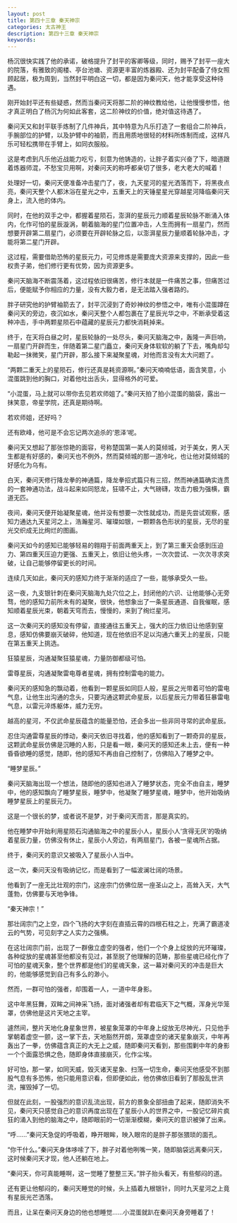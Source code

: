 ```yaml
---
layout: post
title: 第四十三章 秦天神宗
categories: 太古神王
description: 第四十三章 秦天神宗
keywords:
---
```


杨沉很快实践了他的承诺，破格提升了封平的客卿等级，同时，赐予了封平一座大的院落，有雅致的阁楼、亭台池塘、资源更丰富的炼器殿、还为封平配备了侍女照顾起居，极为周到，当然封平明白这一切，都是因为秦问天，他才能享受这种待遇。

刚开始封平还有些疑惑，然而当秦问天将那二阶的神纹教给他，让他慢慢参悟，他才真正明白了杨沉为何如此客套，这二阶神纹的价值，绝对值这待遇了。

秦问天又和封平联手炼制了几件神兵，其中特意为凡乐打造了一套组合二阶神兵，手腕部位的护臂，以及护臂中的袖箭，而且用质地很轻的材料所炼制而成，这样凡乐可轻松携带在手臂上，如同衣服般。

这是考虑到凡乐他近战能力吃亏，刻意为他铸造的，让胖子着实兴奋了下，暗道跟着炼器师混，不愁宝贝用啊，对秦问天的称呼都亲切了很多，老大老大的喊着！

处理好一切，秦问天便准备冲击星门了，夜，九天星河的星光洒落而下，将黑夜点亮，秦问天整个人都沐浴在星光之中，五重天上的天锤星星光穿越星河降临秦问天身上，流入他的体内。

同时，在他的双手之中，都握着星陨石，澎湃的星辰元力顺着星辰轮脉不断涌入体内，化作可怕的星辰漩涡，朝着脑海的星门位置冲击，人生而拥有一扇星门，然而想要开辟第二扇星门，必须要在开辟轮脉之后，以澎湃星辰力量顺着轮脉冲击，才能将第二星门开辟。

这过程，需要借助恐怖的星辰元力，可见修炼是需要庞大资源来支撑的，因此一些权贵子弟，他们修行更有优势，因为资源更多。

秦问天脑海不断震荡着，这过程依旧很痛苦，修行本就是一件痛苦之事，但痛苦过后，便能赋予你相应的力量，没有大毅力者，是无法踏入强者路的。

胖子研究他的护臂袖箭去了，封平沉浸到了奇妙神纹的参悟之中，唯有小混蛋蹲在秦问天的旁边，夜沉如水，秦问天整个人都包裹在了星辰光华之中，不断承受着这种冲击，手中两颗星陨石中蕴藏的星辰元力都快消耗掉来。

终于，在天将白昼之时，星辰轮脉的一处尽头，秦问天脑海之中，轰隆一声巨响，一扇星门开辟而生，伴随着第二星门矗立，秦问天身体软软的躺了下去，嘴角却勾勒起一抹微笑，星门开辟，那么接下来凝聚星魂，对他而言没有太大问题了。

“两颗二重天上的星陨石，修行还真是耗资源啊。”秦问天喃喃低语，面含笑意，小混蛋跳到他的胸口，对着他吐出舌头，显得格外的可爱。

“小混蛋，马上就可以带你去见若欢师姐了。”秦问天拍了拍小混蛋的脑袋，露出一抹笑意，帝星学院，还真是期待啊。

若欢师姐，还好吗？

还有欧峰，他可是不会忘记两次追杀的‘恩泽’呢。

秦问天又想起了那张惊艳的面容，号称楚国第一美人的莫倾城，对于美女，男人天生都是有好感的，秦问天也不例外，然而莫倾城的那一道冷叱，也让他对莫倾城的好感化为乌有。

白天，秦问天修行降龙拳的神通篇，降龙拳招式篇只有三招，然而神通篇确实连贯的一套神通功法，战斗起来如同怒龙，狂啸不止，大气磅礴，攻击力极为强横，霸道无匹。

夜间，秦问天便开始凝聚星魂，他并没有想要一次性就成功，而是先尝试观察，感知力通达九天星河之上，浩瀚星河、璀璨如银，一颗颗各色形状的星辰，无尽的星光交织成无比绚烂的图画。

秦问天如今的感知已能够轻易的翱翔于前面两重天上，到了第三重天会感到压迫力、第四重天压迫力更强、五重天上，依旧让他头疼，一次次尝试、一次次寻求突破，让自己能够停留更长的时间。

连续几天如此，秦问天的感知力终于渐渐的适应了一些，能够承受久一些。

这一夜，九支银针刺在秦问天脑海九处穴位之上，封闭他的六识、让他能够心无旁骛，他的感知力前所未有的凝聚，很快，他想象出了一条星辰通道、自我催眠，感知顺着星辰光束，朝着天穹而去，慢慢的，来到了绚烂星河。

这一次秦问天的感知没有停留，直接通往五重天上，强大的压力依旧让他感到窒息，感知仿佛要崩灭破碎，他知道，现在他依旧不足以沟通六重天上的星辰，只能在第五重天上挑选。

狂猿星辰，沟通凝聚狂猿星魂，力量防御都级可怕。

雷尊星辰，沟通凝聚雷电尊者星魂，拥有控制雷电的能力。

秦问天的感知急的飘动着，他看到一颗星辰如同巨人般，星辰之光带着可怕的雷电气息，让他生出沟通的念头，只要沟通这颗武命星辰，以后星辰元力带着狂暴雷电气息，以雷元淬炼躯体，威力无穷。

越高的星河，不仅武命星辰蕴含的能量恐怕，还会多出一些非同寻常的武命星辰。

忍住沟通雷尊星辰的悸动，秦问天依旧寻找着，他的感知看到了一颗奇异的星辰，这颗武命星辰仿佛是沉睡的人影，只是看一眼，秦问天的感知还未上去，便有一种昏昏欲睡的感觉，随即，他的感知不再由自己控制了，仿佛陷入了睡梦之中。

“睡梦星辰。”

秦问天脑海出现一个想法，随即他的感知也进入了睡梦状态，完全不由自主，睡梦中，他的感知飘向了睡梦星辰，睡梦中，他凝聚了睡梦星魂，睡梦中，他开始吸纳睡梦星辰上的星辰元力。

这是一个很长的梦，或者说不是梦，对于秦问天而言，那是真实的。

他在睡梦中开始利用星陨石沟通脑海之中的星辰小人，星辰小人‘贪得无厌’的吸纳着星辰力量，仿佛没有休止，星辰小人旁边，有两扇星门，各被一星魂所占据。

终于，秦问天的意识又被吸入了星辰小人当中。

这一次，秦问天没有吸纳记忆，而是看到了一幅波澜壮阔的场景。

他看到了一座无比壮观的宗门，这座宗门仿佛位居一座圣山之上，高耸入天，大气蓬勃，仿佛要与天地争锋。

“秦天神宗！”

那壮阔宗门之上空，四个飞扬的大字刻在直插云霄的四根石柱之上，充满了霸道凌云的气势，可见刻字之人实力之强横。

在这壮阔宗门前，出现了一群傲立虚空的强者，他们一个个身上绽放的光环璀璨，各种绽放的星魂甚至他都没有见过，甚至脱了他理解的范畴，那些星魂已经化作了可怕的星魂天象，整个世界都是他们的星魂天象，这一幕对秦问天的冲击是巨大的，他能够感觉到自己有多么的渺小。

然而，一群可怕的强者，却围着一人，一道中年身影。

这中年黑狂舞，双眸之间神采飞扬，面对诸强者却有君临天下之气概，浑身光华笼罩，仿佛他是这片天地之主宰。

遽然间，整片天地化身星象世界，被星象笼罩的中年身上绽放无尽神光，只见他手掌朝着虚空一颤，这一掌下去，天地豁然开朗，笼罩虚空的诸天星象崩灭，中年再轰出了一拳，仿佛蕴含真正的大无上之威，随即秦问天看到，那些围剿中年的身影一个个面露恐惧之色，随即身体直接崩灭，化作尘埃。

好可怕，那一掌，如同天威，毁灭诸天星象、扫荡一切生命，秦问天他感受不到那股气息有多恐怖，他只能用意识看，但即便如此，他仿佛依旧看到了那股乱世洪流，摧毁掉了一切。

但就在此刻，一股强烈的意识乱流出现，前方的景象全部扭曲了起来，随即消失不见，秦问天只感觉自己的意识再度出现在了星辰小人的世界之中，一股记忆碎片疯狂的涌入到他的脑海之中，随即眼前的一切渐渐模糊，秦问天的意识被弹了出来。

“呼……”秦问天急促的呼吸着，睁开眼眸，映入眼帘的是胖子那张猥琐的面孔。

“你干什么。”秦问天身体哆嗦了下，胖子对着他咧嘴一笑，随即脑袋远离秦问天，这时候秦问天才现，他人还躺在地上。

“秦问天，你可真能睡啊，这一觉睡了整整三天。”胖子抬头看天，有些郁闷的道。

还有更让他郁闷的，秦问天睡觉的时候，头上插着九根银针，同时九天星河之上竟有星辰光芒洒落。

而且，让呆在秦问天身边的他也想睡觉……小混蛋就趴在秦问天身旁睡着了！
